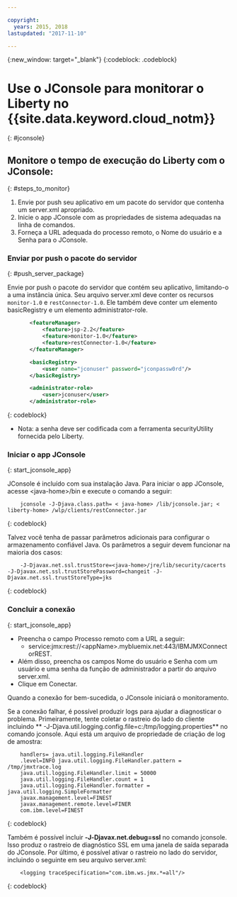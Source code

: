 ```yaml
---

copyright:
  years: 2015, 2018
lastupdated: "2017-11-10"

---
```


{:new_window: target="_blank"}
{:codeblock: .codeblock}

# Use o JConsole para monitorar o Liberty no {{site.data.keyword.cloud_notm}}
{: #jconsole}

## Monitore o tempo de execução do Liberty com o JConsole:
{: #steps_to_monitor}

1. Envie por push seu aplicativo em um pacote do servidor que contenha um server.xml apropriado.
2. Inicie o app JConsole com as propriedades de sistema adequadas na linha de comandos.
3. Forneça a URL adequada do processo remoto, o Nome do usuário e a Senha para o JConsole.

### Enviar por push o pacote do servidor
{: #push_server_package}

Envie por push o pacote do servidor que contém seu aplicativo, limitando-o a uma instância única. Seu arquivo server.xml deve conter os recursos `monitor-1.0` e `restConnector-1.0`. Ele também deve conter um elemento basicRegistry e um elemento administrator-role.
```xml
       <featureManager>
           <feature>jsp-2.2</feature>
           <feature>monitor-1.0</feature>
           <feature>restConnector-1.0</feature>
       </featureManager>

       <basicRegistry>
           <user name="jconuser" password="jconpassw0rd"/>
       </basicRegistry>

       <administrator-role>
           <user>jconuser</user>
       </administrator-role>
```
{: codeblock}

   * Nota: a senha deve ser codificada com a ferramenta securityUtility fornecida pelo Liberty.

### Iniciar o app JConsole
{: start_jconsole_app}

JConsole é incluído com sua instalação Java.  Para iniciar o app JConsole, acesse &lt;java-home&gt;/bin e execute o comando a seguir:
```
    jconsole -J-Djava.class.path= < java-home> /lib/jconsole.jar; < liberty-home> /wlp/clients/restConnector.jar
```
{: codeblock}

Talvez você tenha de passar parâmetros adicionais para configurar o armazenamento confiável Java. Os parâmetros a seguir devem funcionar na maioria dos casos:
```
    -J-Djavax.net.ssl.trustStore=<java-home>/jre/lib/security/cacerts -J-Djavax.net.ssl.trustStorePassword=changeit -J-Djavax.net.ssl.trustStoreType=jks
```
{: codeblock}

### Concluir a conexão
{: start_jconsole_app}
  * Preencha o campo Processo remoto com a URL a seguir:
    * service:jmx:rest://&lt;appName&gt;.mybluemix.net:443/IBMJMXConnectorREST.
  *  Além disso, preencha os campos Nome do usuário e Senha com um usuário e uma senha da função de administrador a partir do arquivo server.xml.
  * Clique em Conectar.

Quando a conexão for bem-sucedida, o
JConsole iniciará o monitoramento.

Se a conexão falhar, é possível produzir logs para ajudar a diagnosticar o problema.
Primeiramente, tente coletar o rastreio do lado do cliente incluindo **
-J-Djava.util.logging.config.file=c:/tmp/logging.properties** no comando jconsole.
Aqui está um arquivo de propriedade de criação de log de amostra:
```
    handlers= java.util.logging.FileHandler
    .level=INFO java.util.logging.FileHandler.pattern = /tmp/jmxtrace.log
    java.util.logging.FileHandler.limit = 50000
    java.util.logging.FileHandler.count = 1
    java.util.logging.FileHandler.formatter = java.util.logging.SimpleFormatter
    javax.management.level=FINEST
    javax.management.remote.level=FINER
    com.ibm.level=FINEST
```
{: codeblock}

Também é possível incluir <b>&dash;J&dash;Djavax.net.debug=ssl</b> no comando jconsole. Isso produz o rastreio de diagnóstico SSL em uma janela de saída separada do JConsole.  Por último, é possível ativar o rastreio no lado do servidor, incluindo o seguinte em seu arquivo server.xml:
```
    <logging traceSpecification="com.ibm.ws.jmx.*=all"/>
```
{: codeblock}
